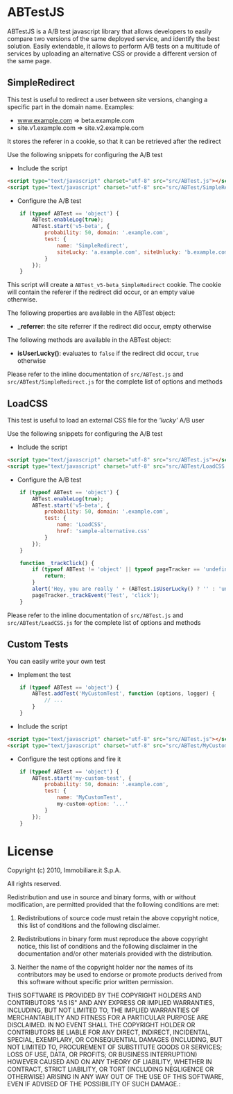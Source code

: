 # ABTestJS

ABTestJS is a A/B test javascript library that allows developers to easily compare two versions of the same deployed service, and identify the best solution. Easily extendable, it allows to perform A/B tests on a multitude of services by uploading an alternative CSS or provide a different version of the same page.

## SimpleRedirect
This test is useful to redirect a user between site versions, changing a specific part in the domain name. Examples:
 * www.example.com => beta.example.com
 * site.v1.example.com => site.v2.example.com

It stores the referer in a cookie, so that it can be retrieved after the redirect

Use the following snippets for configuring the A/B test
* Include the script
```html
<script type="text/javascript" charset="utf-8" src="src/ABTest.js"></script>
<script type="text/javascript" charset="utf-8" src="src/ABTest/SimpleRedirect.js"></script>
```

* Configure the A/B test
```javascript
    if (typeof ABTest == 'object') {
        ABTest.enableLog(true);
        ABTest.start('v5-beta', {
            probability: 50, domain: '.example.com',
            test: {
                name: 'SimpleRedirect',
                siteLucky: 'a.example.com', siteUnlucky: 'b.example.com'
            }
        });
    }
```
This script will create a `ABTest_v5-beta_SimpleRedirect` cookie. The cookie will contain the referer if the redirect did occur, or an empty value otherwise.


The following properties are available in the ABTest object:
* __\_referrer__: the site referrer if the redirect did occur, empty otherwise

The following methods are available in the ABTest object:
* __isUserLucky()__: evaluates to `false` if the redirect did occur, `true` otherwise

Please refer to the inline documentation of `src/ABTest.js` and `src/ABTest/SimpleRedirect.js` for the complete list of options and methods

## LoadCSS
This test is useful to load an external CSS file for the _'lucky'_ A/B user
 
Use the following snippets for configuring the A/B test
* Include the script
```html
<script type="text/javascript" charset="utf-8" src="src/ABTest.js"></script>
<script type="text/javascript" charset="utf-8" src="src/ABTest/LoadCSS.js"></script>
```

* Configure the A/B test
```javascript
	if (typeof ABTest == 'object') {
		ABTest.enableLog(true);
		ABTest.start('v5-beta', {
			probability: 50, domain: '.example.com',
			test: {
				name: 'LoadCSS',
				href: 'sample-alternative.css'
			}
		});
	}

	function _trackClick() {
		if (typeof ABTest != 'object' || typeof pageTracker == 'undefined') {
			return;
		}
		alert('Hey, you are really ' + (ABTest.isUserLucky() ? '' : 'un') + 'lucky!');
		pageTracker._trackEvent('Test', 'click');
	}
```

Please refer to the inline documentation of `src/ABTest.js` and `src/ABTest/LoadCSS.js` for the complete list of options and methods

## Custom Tests
You can easily write your own test


* Implement the test
```javascript
    if (typeof ABTest == 'object') {
	    ABTest.addTest('MyCustomTest', function (options, logger) {
	        // ...
	    }
    }
```

* Include the script
```html
<script type="text/javascript" charset="utf-8" src="src/ABTest.js"></script>
<script type="text/javascript" charset="utf-8" src="src/ABTest/MyCustomTest.js"></script>
```

* Configure the test options and fire it
```javascript
	if (typeof ABTest == 'object') {
		ABTest.start('my-custom-test', {
			probability: 50, domain: '.example.com',
			test: {
				name: 'MyCustomTest',
				my-custom-option: '...'
			}
		});
	}
```

# License
Copyright (c) 2010, Immobiliare.it S.p.A.

All rights reserved.

Redistribution and use in source and binary forms, with or without modification, are permitted provided that the following conditions are met:

1. Redistributions of source code must retain the above copyright notice, this list of conditions and the following disclaimer.

2. Redistributions in binary form must reproduce the above copyright notice, this list of conditions and the following disclaimer in the documentation and/or other materials provided with the distribution.

3. Neither the name of the copyright holder nor the names of its contributors may be used to endorse or promote products derived from this software without specific prior written permission.

THIS SOFTWARE IS PROVIDED BY THE COPYRIGHT HOLDERS AND CONTRIBUTORS "AS IS" AND ANY EXPRESS OR IMPLIED WARRANTIES, INCLUDING, BUT NOT LIMITED TO, THE IMPLIED WARRANTIES OF MERCHANTABILITY AND FITNESS FOR A PARTICULAR PURPOSE ARE DISCLAIMED. IN NO EVENT SHALL THE COPYRIGHT HOLDER OR CONTRIBUTORS BE LIABLE FOR ANY DIRECT, INDIRECT, INCIDENTAL, SPECIAL, EXEMPLARY, OR CONSEQUENTIAL DAMAGES (INCLUDING, BUT NOT LIMITED TO, PROCUREMENT OF SUBSTITUTE GOODS OR SERVICES; LOSS OF USE, DATA, OR PROFITS; OR BUSINESS INTERRUPTION) HOWEVER CAUSED AND ON ANY THEORY OF LIABILITY, WHETHER IN CONTRACT, STRICT LIABILITY, OR TORT (INCLUDING NEGLIGENCE OR OTHERWISE) ARISING IN ANY WAY OUT OF THE USE OF THIS SOFTWARE, EVEN IF ADVISED OF THE POSSIBILITY OF SUCH DAMAGE.:
